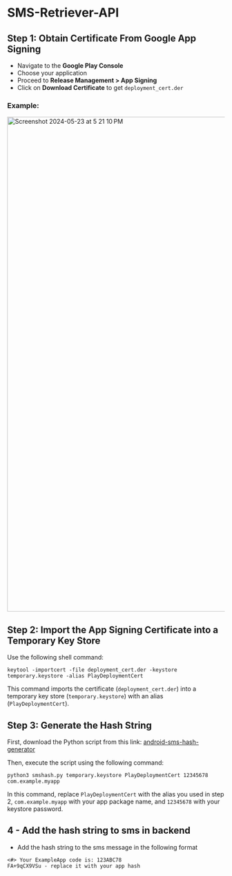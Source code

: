 # SMS-Retriever-API

## Step 1: Obtain Certificate From Google App Signing
- Navigate to the **Google Play Console**
- Choose your application
- Proceed to **Release Management > App Signing**
- Click on **Download Certificate** to get `deployment_cert.der`
### Example:
<img width="1145" alt="Screenshot 2024-05-23 at 5 21 10 PM" src="https://github.com/ahmedsaleh210/SMS-Retriever-API/assets/96204940/e4228315-98dd-4739-b67e-0a06c4ede34d">


## Step 2: Import the App Signing Certificate into a Temporary Key Store

Use the following shell command:

```shell
keytool -importcert -file deployment_cert.der -keystore temporary.keystore -alias PlayDeploymentCert
```

This command imports the certificate (`deployment_cert.der`) into a temporary key store (`temporary.keystore`) with an alias (`PlayDeploymentCert`).


## Step 3: Generate the Hash String

First, download the Python script from this link: [android-sms-hash-generator](https://github.com/funambol/android-sms-hash-generator)

Then, execute the script using the following command:

```shell
python3 smshash.py temporary.keystore PlayDeploymentCert 12345678 com.example.myapp
```

In this command, replace `PlayDeploymentCert` with the alias you used in step 2, `com.example.myapp` with your app package name, and `12345678` with your keystore password.

 ## 4 - Add the hash string to sms in backend
- Add the hash string to the sms message in the following format
```
<#> Your ExampleApp code is: 123ABC78
FA+9qCX9VSu - replace it with your app hash
```
